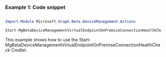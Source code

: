 ### Example 1: Code snippet

```powershell

Import-Module Microsoft.Graph.Beta.DeviceManagement.Actions

Start-MgBetaDeviceManagementVirtualEndpointOnPremiseConnectionHealthCheck -CloudPcOnPremisesConnectionId $cloudPcOnPremisesConnectionId

```
This example shows how to use the Start-MgBetaDeviceManagementVirtualEndpointOnPremiseConnectionHealthCheck Cmdlet.

